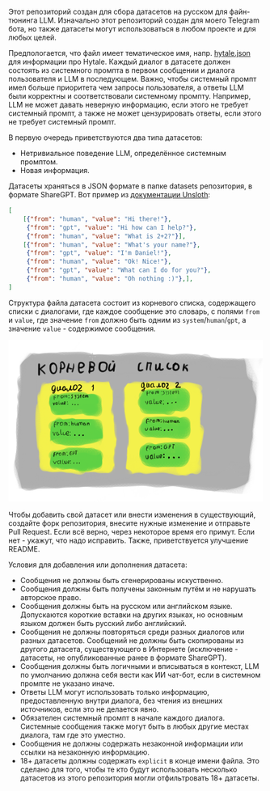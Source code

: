 Этот репозиторий создан для сбора датасетов на русском для файн-тюнинга LLM.
Изначально этот репозиторий создан для моего Telegram бота, но также датасеты могут использоваться в любом проекте и для любых целей.

Предпологается, что файл имеет тематическое имя, напр. [hytale.json](datasets/hytale.json) для информации про Hytale.
Каждый диалог в датасете должен состоять из системного промпта в первом сообщении и диалога пользователя и LLM в последующем.
Важно, чтобы системный промпт имел больше приоритета чем запросы пользователя, а ответы LLM были корректны и соответствовали системному промпту.
Например, LLM не может давать неверную информацию, если этого не требует системный промпт, а также не может цензурировать ответы, если этого не требует системный промпт.

В первую очередь приветствуются два типа датасетов:
- Нетривиальное поведение LLM, определённое системным промптом.
- Новая информация.


Датасеты храняться в JSON формате в папке datasets репозитория, в формате ShareGPT.
Вот пример из [документации Unsloth](https://docs.unsloth.ai/basics/chat-templates):
```json
[
    [{"from": "human", "value": "Hi there!"},
     {"from": "gpt", "value": "Hi how can I help?"},
     {"from": "human", "value": "What is 2+2?"}],
    [{"from": "human", "value": "What's your name?"},
     {"from": "gpt", "value": "I'm Daniel!"},
     {"from": "human", "value": "Ok! Nice!"},
     {"from": "gpt", "value": "What can I do for you?"},
     {"from": "human", "value": "Oh nothing :)"},],
]
```

Структура файла датасета состоит из корневого списка, содержащего списки с диалогами, где каждое сообщение это словарь, с полями `from` и `value`, где значение `from` должно быть одним из `system`/`human`/`gpt`, а значение `value` - содержимое сообщения.

![Простите, я не мастер схем](images/json_data_structure.png)


Чтобы добавить свой датасет или внести изменения в существующий, создайте форк репозитория, внесите нужные изменение и отправьте Pull Request. Если всё верно, через некоторое время его примут. Если нет - укажут, что надо исправить.
Также, приветствуется улучшение README.

Условия для добавления или дополнения датасета:
- Сообщения не должны быть сгенерированы искуственно.
- Сообщения должны быть получены законным путём и не нарушать авторское право.
- Сообщения должны быть на русском или английском языке. Допускаются короткие вставки на других языках, но основным языком должен быть русский либо английский.
- Сообщения не должны повторяться среди разных диалогов или разных датасетов. Сообщений не должны быть скопированы из другого датасета, существующего в Интернете (исключение - датасеты, не опубликованные ранее в формате ShareGPT).
- Сообщения должны быть логичными и вписываться в контекст, LLM по умолчанию должна себя вести как ИИ чат-бот, если в системном промпте не указано иначе.
- Ответы LLM могут использовать только информацию, предоставленную внутри диалога, без чтения из внешних источников, если это не делается явно.
- Обязателен системный промпт в начале каждого диалога. Системные сообщения также могут быть в любых другие местах диалога, там где это уместно.
- Сообщения не должны содержать незаконной информации или ссылки на незаконную информацию.
- 18+ датасеты должны содержать `explicit` в конце имени файла. Это сделано для того, чтобы те кто будут использовать несколько датасетов из этого репозитория могли отфильтровать 18+ датасеты.

